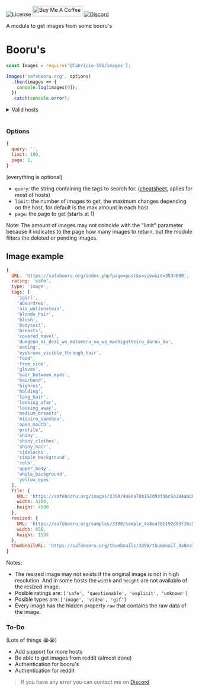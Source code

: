 ![License](https://img.shields.io/badge/License-Apache%202.0-blue.svg?color=white&style=for-the-badge)
<a href="https://www.buymeacoffee.com/Fabricio191" target="_blank"><img src="https://cdn.buymeacoffee.com/buttons/default-orange.png" alt="Buy Me A Coffee" height="28" width="135"></a>
[![Discord](https://img.shields.io/discord/555535212461948936?style=for-the-badge&color=7289da)](https://discord.gg/zrESMn6)

A module to get images from some booru's

# Booru's

```js
const Images = require('@fabricio-191/images');

Images('safebooru.org', options)
  .then(images => {
    console.log(images[0]);
  })
  .catch(console.error);
```

<details>
<summary>Valid hosts</summary>
</br>

```js
console.log(Images.hosts);

/*
[
  'gelbooru.com',       
  'safebooru.donmai.us',
  'safebooru.org',      
  'danbooru.donmai.us', 
  'rule34.paheal.net',  
  'rule34.xxx',
  'lolibooru.moe',      
  'e621.net',
  'e926.net',
  'xbooru.com',
  'derpibooru.org',     
  'tbib.org',
  'yande.re',
  'hypnohub.net',       
  'konachan.com',       
  'konachan.net',
  'mspabooru.com',
  'www.sakugabooru.com',
  'shimmie.shishnet.org',
  'booru.allthefallen.moe',
  'cascards.fluffyquack.com',
  'www.booru.realmofastra.ca'
]
*/
```

</br>
</details>
</br>

### Options

```js
{
  query: '',
  limit: 100,
  page: 1,
}
```

(everything is optional)

* `query`: the string containing the tags to search for. ([cheatsheet](https://gelbooru.com/index.php?page=wiki&s=view&id=26263), aplies for most of hosts)
* `limit`: the number of images to get, the maximum changes depending on the host, for default is the max amount in each host
* `page`: the page to get (starts at 1)

<!--
  user: '',
  pass: '',
* `user`: username for authentication on the host
* `pass`: password/api key for authentication on the host
-->

Note:
The amount of images may not coincide with the "limit" parameter because it indicates to the page how many images to return, but the module filters the deleted or pending images.

## Image example

```js
{
  URL: 'https://safebooru.org/index.php?page=post&s=view&id=3534899',
  rating: 'safe',
  type: 'image',
  tags: [
    '1girl',
    'absurdres',
    'aiz_wallenstein',
    'blonde_hair',
    'blush',
    'bodysuit',
    'breasts',
    'covered_navel',
    'dungeon_ni_deai_wo_motomeru_no_wa_machigatteiru_darou_ka',  
    'eating',
    'eyebrows_visible_through_hair',
    'food',
    'from_side',
    'gloves',
    'hair_between_eyes',
    'hairband',
    'highres',
    'holding',
    'long_hair',
    'looking_afar',
    'looking_away',
    'medium_breasts',
    'mizuiro_sanshou',
    'open_mouth',
    'profile',
    'shiny',
    'shiny_clothes',
    'shiny_hair',
    'sidelocks',
    'simple_background',
    'solo',
    'upper_body',
    'white_background',
    'yellow_eyes'
  ],
  file: {
    URL: 'https://safebooru.org/images/3398/4a8ea78b192d93f16c5a184abd82e33a9d909219.jpg',
    width: 3200,
    height: 4500
  },
  resized: {
    URL: 'https://safebooru.org/samples/3398/sample_4a8ea78b192d93f16c5a184abd82e33a9d909219.jpg',
    width: 850,
    height: 1195
  },
  thumbnailURL: 'https://safebooru.org/thumbnails/3398/thumbnail_4a8ea78b192d93f16c5a184abd82e33a9d909219.jpg'
}
```

Notes:

* The resized image may not exists if the original image is not in high resolution. And in some hosts the `width` and `height` are not available of the resized image.
* Posible ratings are: `['safe', 'questionable', 'explicit', 'unknown']`
* Posible types are: `['image', 'video', 'gif']`
* Every image has the hidden property `raw` that contains the raw data of the image.

### To-Do
(Lots of things 😭😭)

* Add support for more hosts
* Be able to get images from reddit (almost done)
* Authentication for booru's
* Authentication for reddit

> If you have any error you can contact me on [Discord](https://discord.gg/zrESMn6)

